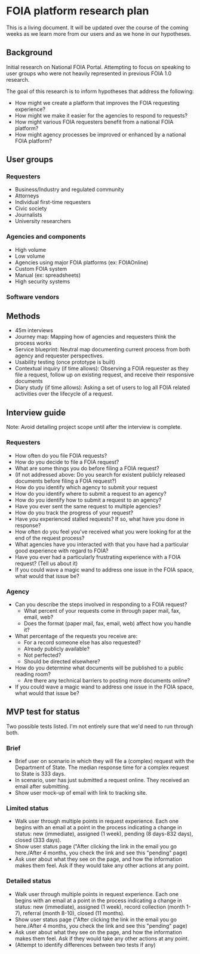 # FOIA platform research plan

This is a living document. It will be updated over the course of the coming weeks as we learn more from our users and as we hone in our hypotheses.

## Background

Initial research on National FOIA Portal. Attempting to focus on speaking to user groups who were not heavily represented in previous FOIA 1.0 research.

The goal of this research is to inform hypotheses that address the following:
- How might we create a platform that improves the FOIA requesting experience?
- How might we make it easier for the agencies to respond to requests?
- How might various FOIA requesters benefit from a national FOIA platform?
- How might agency processes be improved or enhanced by a national FOIA platform?

## User groups

### Requesters

- Business/Industry and regulated community
- Attorneys
- Individual first-time requesters
- Civic society
- Journalists
- University researchers

### Agencies and components

- High volume
- Low volume
- Agencies using major FOIA platforms (ex: FOIAOnline)
- Custom FOIA system
- Manual (ex: spreadsheets)
- High security systems

### Software vendors

## Methods

- 45m interviews
- Journey map: Mapping how of agencies and requesters think the process works
- Service blueprint: Neutral map documenting current process from both agency and requester perspectives.
- Usability testing (once prototype is built)
- Contextual inquiry (if time allows): Observing a FOIA requester as they file a request, follow up on existing request, and receive their responsive documents
- Diary study (if time allows): Asking a set of users to log all FOIA related activities over the lifecycle of a request.

## Interview guide

Note: Avoid detailing project scope until after the interview is complete.

### Requesters

- How often do you file FOIA requests?
- How do you decide to file a FOIA request?
- What are some things you do before filing a FOIA request?
- (If not addressed above: Do you search for existent publicly released documents before filing a FOIA request?)
- How do you identify which agency to submit your request
- How do you identify where to submit a request to an agency?
- How do you identify how to submit a request to an agency?
- Have you ever sent the same request to multiple agencies?
- How do you track the progress of your request?
- Have you experienced stalled requests? If so, what have you done in response?
- How often do you feel you've received what you were looking for at the end of the request process?
- What agencies have you interacted with that you have had a particular good experience with regard to FOIA?
- Have you ever had a particularly frustrating experience with a FOIA request? (Tell us about it)
- If you could wave a magic wand to address one issue in the FOIA space, what would that issue be?

### Agency

- Can you describe the steps involved in responding to a FOIA request?
  - What percent of your requests come in through paper mail, fax, email, web?
  - Does the format (paper mail, fax, email, web) affect how you handle it?
- What percentage of the requests you receive are:
  - For a record someone else has also requested?
  - Already publicly available?
  - Not perfected?
  - Should be directed elsewhere?
- How do you determine what documents will be published to a public reading room?
  - Are there any technical barriers to posting more documents online?
- If you could wave a magic wand to address one issue in the FOIA space, what would that issue be?

## MVP test for status

Two possible tests listed. I'm not entirely sure that we'd need to run through both.

### Brief

- Brief user on scenario in which they will file a (complex) request with the Department of State. The median response time for a complex request to State is 333 days.
- In scenario, user has just submitted a request online. They received an email after submitting.
- Show user mock-up of email with link to tracking site.

### Limited status

- Walk user through multiple points in request experience. Each one begins with an email at a point in the process indicating a change in status: new (immediate), assigned (1 week), pending (8 days-832 days), closed (333 days).
- Show user status page ("After clicking the link in the email you go here./After 4 months, you check the link and see this "pending" page)
- Ask user about what they see on the page, and how the information makes them feel. Ask if they would take any other actions at any point.

### Detailed status

- Walk user through multiple points in request experience. Each one begins with an email at a point in the process indicating a change in status: new (immediate), assigned (1 week), record collection (month 1-7), referral (month 8-10), closed (11 months).
- Show user status page ("After clicking the link in the email you go here./After 4 months, you check the link and see this "pending" page)
- Ask user about what they see on the page, and how the information makes them feel. Ask if they would take any other actions at any point.
- (Attempt to identify differences between two tests if any)
